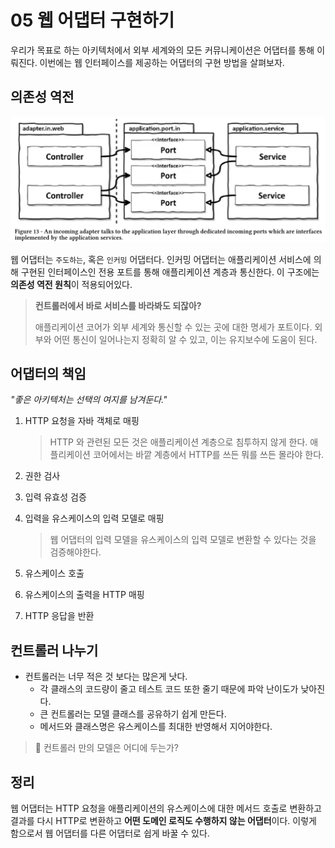 # 05 웹 어댑터 구현하기

우리가 목표로 하는 아키텍처에서 외부 세계와의 모든 커뮤니케이션은 어댑터를 통해 이뤄진다. 이번에는 웹 인터페이스를 제공하는 어댑터의 구현 방법을 살펴보자.



## 의존성 역전

![image-20230317163145951](images/image-20230317163145951.png)

웹 어댑터는 `주도하는`, 혹은 `인커밍` 어댑터다. 인커밍 어댑터는 애플리케이션 서비스에 의해 구현된 인터페이스인 전용 포트를 통해 애플리케이션 계층과 통신한다. 이 구조에는 **의존성 역전 원칙**이 적용되어있다.

> **컨트롤러에서 바로 서비스를 바라봐도 되잖아?**
>
> 애플리케이션 코어가 외부 세계와 통신할 수 있는 곳에 대한 명세가 포트이다. 외부와 어떤 통신이 일어나는지 정확히 알 수 있고, 이는 유지보수에 도움이 된다.



## 어댑터의 책임

*"좋은 아키텍처는 선택의 여지를 남겨둔다."*

1. HTTP 요청을 자바 객체로 매핑

   > HTTP 와 관련된 모든 것은 애플리케이션 계층으로 침투하지 않게 한다. 애플리케이션 코어에서는 바깥 계층에서 HTTP를 쓰든 뭐를 쓰든 몰라야 한다.

2. 권한 검사

3. 입력 유효성 검증

4. 입력을 유스케이스의 입력 모델로 매핑

   > 웹 어댑터의 입력 모델을 유스케이스의 입력 모델로 변환할 수 있다는 것을 검증해야한다.

5. 유스케이스 호출

6. 유스케이스의 출력을 HTTP 매핑

7. HTTP 응답을 반환



## 컨트롤러 나누기

- 컨트롤러는 너무 적은 것 보다는 많은게 낫다. 
  - 각 클래스의 코드량이 줄고 테스트 코드 또한 줄기 때문에 파악 난이도가 낮아진다.
  - 큰 컨트롤러는 모델 클래스를 공유하기 쉽게 만든다.
  - 메서드와 클래스명은 유스케이스를 최대한 반영해서 지어야한다.

> 🤔 컨트롤러 만의 모델은 어디에 두는가?



## 정리

웹 어댑터는 HTTP 요청을 애플리케이션의 유스케이스에 대한 메서드 호출로 변환하고 결과를 다시 HTTP로 변환하고 **어떤 도메인 로직도 수행하지 않는 어댑터**이다. 이렇게 함으로서 웹 어댑터를 다른 어댑터로 쉽게 바꿀 수 있다.

